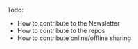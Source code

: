 Todo: 

- How to contribute to the Newsletter
- How to contribute to the repos
- How to contribute online/offline sharing
